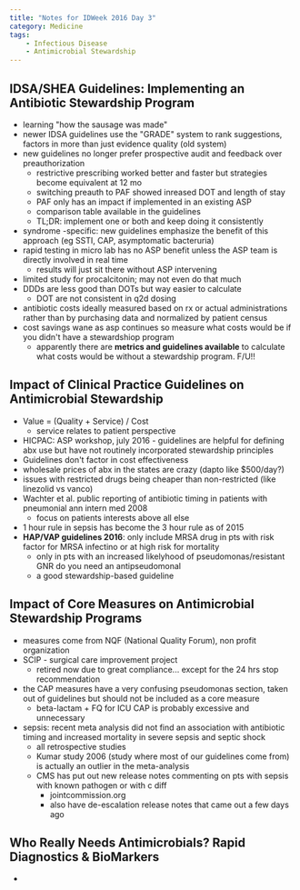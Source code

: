```yaml
---
title: "Notes for IDWeek 2016 Day 3"
category: Medicine
tags:
    - Infectious Disease
    - Antimicrobial Stewardship
---
```


## IDSA/SHEA Guidelines: Implementing an Antibiotic Stewardship Program ##

- learning "how the sausage was made"
- newer IDSA guidelines use the "GRADE" system to rank suggestions, factors in more than just evidence quality (old system)
- new guidelines no longer prefer prospective audit and feedback over preauthorization
	- restrictive prescribing worked better and faster but strategies become equivalent at 12 mo
	- switching preauth to PAF showed inreased DOT and length of stay
	- PAF only has an impact if implemented in an existing ASP
	- comparison table available in the guidelines
	- TL;DR: implement one or both and keep doing it consistently
- syndrome -specific: new guidelines emphasize the benefit of this approach (eg SSTI, CAP, asymptomatic bacteruria)
- rapid testing in micro lab has no ASP benefit unless the ASP team is directly involved in real time
	- results will just sit there without ASP intervening
- limited study for procalcitonin; may not even do that much
- DDDs are less good than DOTs but way easier to calculate
	- DOT are not consistent in q2d dosing
- antibiotic costs ideally measured based on rx or actual administrations rather than by purchasing data and normalized by patient census
- cost savings wane as asp continues so measure what costs would be if you didn't have a stewardshiop program
	- apparently there are **metrics and guidelines available** to calculate what costs would be without a stewardship program. F/U!!

## Impact of Clinical Practice Guidelines on Antimicrobial Stewardship ##

- Value = (Quality + Service) / Cost
	- service relates to patient perspective
- HICPAC: ASP workshop, july 2016 - guidelines are helpful for defining abx use but have not routinely incorporated stewardship principles
- Guidelines don't factor in cost effectiveness
- wholesale prices of abx in the states are crazy (dapto like $500/day?)
- issues with restricted drugs being cheaper than non-restricted (like linezolid vs vanco)
- Wachter et al. public reporting of antibiotic timing in patients with pneumonial ann intern med 2008
	- focus on patients interests above all else
- 1 hour rule in sepsis has become the 3 hour rule as of 2015
- **HAP/VAP guidelines 2016**: only include MRSA drug in pts with risk factor for MRSA infectino or at high risk for mortality
	- only in pts with an increased likelyhood of pseudomonas/resistant GNR do you need an antipseudomonal
	- a good stewardship-based guideline

## Impact of Core Measures on Antimicrobial Stewardship Programs ##

- measures come from NQF (National Quality Forum), non profit organization
- SCIP - surgical care improvement project
	- retired now due to great compliance... except for the 24 hrs stop recommendation
- the CAP measures have a very confusing pseudomonas section, taken out of guidelines but should not be included as a core measure
	- beta-lactam + FQ for ICU CAP is probably excessive and unnecessary
- sepsis: recent meta analysis did not find an association with antibiotic timing and increased mortality in severe sepsis and septic shock
	- all retrospective studies
	- Kumar study 2006 (study where most of our guidelines come from) is actually an outlier in the meta-analysis
	- CMS has put out new release notes commenting on pts with sepsis with known pathogen or with c diff
		- jointcommission.org
		- also have de-escalation release notes that came out a few days ago 

## Who Really Needs Antimicrobials? Rapid Diagnostics & BioMarkers ##

- 
